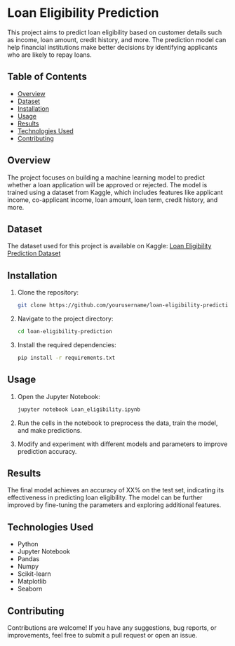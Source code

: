 # Loan Eligibility Prediction

This project aims to predict loan eligibility based on customer details such as income, loan amount, credit history, and more. The prediction model can help financial institutions make better decisions by identifying applicants who are likely to repay loans.

## Table of Contents

- [Overview](#overview)
- [Dataset](#dataset)
- [Installation](#installation)
- [Usage](#usage)
- [Results](#results)
- [Technologies Used](#technologies-used)
- [Contributing](#contributing)


## Overview

The project focuses on building a machine learning model to predict whether a loan application will be approved or rejected. The model is trained using a dataset from Kaggle, which includes features like applicant income, co-applicant income, loan amount, loan term, credit history, and more.

## Dataset

The dataset used for this project is available on Kaggle: [Loan Eligibility Prediction Dataset](https://www.kaggle.com/datasets/ninzaami/loan-predication)

## Installation

1. Clone the repository:
    ```bash
    git clone https://github.com/yourusername/loan-eligibility-prediction.git
    ```

2. Navigate to the project directory:
    ```bash
    cd loan-eligibility-prediction
    ```

3. Install the required dependencies:
    ```bash
    pip install -r requirements.txt
    ```

## Usage

1. Open the Jupyter Notebook:
    ```bash
    jupyter notebook Loan_eligibility.ipynb
    ```

2. Run the cells in the notebook to preprocess the data, train the model, and make predictions.

3. Modify and experiment with different models and parameters to improve prediction accuracy.

## Results

The final model achieves an accuracy of XX% on the test set, indicating its effectiveness in predicting loan eligibility. The model can be further improved by fine-tuning the parameters and exploring additional features.

## Technologies Used

- Python
- Jupyter Notebook
- Pandas
- Numpy
- Scikit-learn
- Matplotlib
- Seaborn

## Contributing

Contributions are welcome! If you have any suggestions, bug reports, or improvements, feel free to submit a pull request or open an issue.

